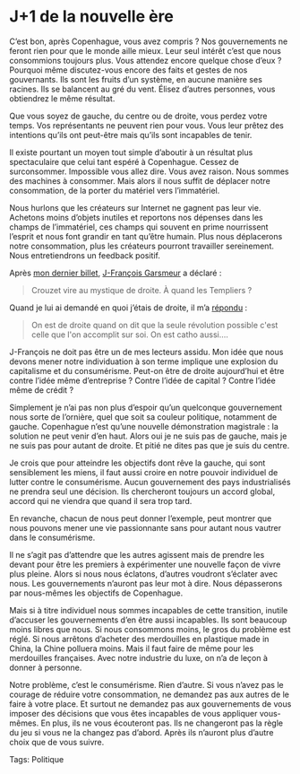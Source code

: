 # J+1 de la nouvelle ère

C’est bon, après Copenhague, vous avez compris ? Nos gouvernements ne feront rien pour que le monde aille mieux. Leur seul intérêt c’est que nous consommions toujours plus. Vous attendez encore quelque chose d’eux ? Pourquoi même discutez-vous encore des faits et gestes de nos gouvernants. Ils sont les fruits d’un système, en aucune manière ses racines. Ils se balancent au gré du vent. Élisez d’autres personnes, vous obtiendrez le même résultat.

Que vous soyez de gauche, du centre ou de droite, vous perdez votre temps. Vos représentants ne peuvent rien pour vous. Vous leur prêtez des intentions qu’ils ont peut-être mais qu’ils sont incapables de tenir.

Il existe pourtant un moyen tout simple d’aboutir à un résultat plus spectaculaire que celui tant espéré à Copenhague. Cessez de surconsommer. Impossible vous allez dire. Vous avez raison. Nous sommes des machines à consommer. Mais alors il nous suffit de déplacer notre consommation, de la porter du matériel vers l’immatériel.

Nous hurlons que les créateurs sur Internet ne gagnent pas leur vie. Achetons moins d’objets inutiles et reportons nos dépenses dans les champs de l’immatériel, ces champs qui souvent en prime nourrissent l’esprit et nous font grandir en tant qu’être humain. Plus nous déplacerons notre consommation, plus les créateurs pourront travailler sereinement. Nous entretiendrons un feedback positif.

Après [mon dernier billet](http://blog.tcrouzet.com/2009/12/18/le-flux-revolution-personnelle/), [J-François Garsmeur](http://twitter.com/jfgarsmeur/statuses/6807436108) a déclaré :

> Crouzet vire au mystique de droite. À quand les Templiers ?

Quand je lui ai demandé en quoi j’étais de droite, il m’a [répondu](http://twitter.com/jfgarsmeur/statuses/6832099830) :

> On est de droite quand on dit que la seule révolution possible c'est celle que l'on accomplit sur soi. On est catho aussi....

J-François ne doit pas être un de mes lecteurs assidu. Mon idée que nous devons mener notre individuation à son terme implique une explosion du capitalisme et du consumérisme. Peut-on être de droite aujourd’hui et être contre l’idée même d’entreprise ? Contre l’idée de capital ? Contre l’idée même de crédit ?

Simplement je n’ai pas non plus d’espoir qu’un quelconque gouvernement nous sorte de l’ornière, quel que soit sa couleur politique, notamment de gauche. Copenhague n’est qu’une nouvelle démonstration magistrale : la solution ne peut venir d’en haut. Alors oui je ne suis pas de gauche, mais je ne suis pas pour autant de droite. Et pitié ne dites pas que je suis du centre.

Je crois que pour atteindre les objectifs dont rêve la gauche, qui sont sensiblement les miens, il faut aussi croire en notre pouvoir individuel de lutter contre le consumérisme. Aucun gouvernement des pays industrialisés ne prendra seul une décision. Ils chercheront toujours un accord global, accord qui ne viendra que quand il sera trop tard.

En revanche, chacun de nous peut donner l’exemple, peut montrer que nous pouvons mener une vie passionnante sans pour autant nous vautrer dans le consumérisme.

Il ne s’agit pas d’attendre que les autres agissent mais de prendre les devant pour être les premiers à expérimenter une nouvelle façon de vivre plus pleine. Alors si nous nous éclatons, d’autres voudront s’éclater avec nous. Les gouvernements n’auront pas leur mot à dire. Nous dépasserons par nous-mêmes les objectifs de Copenhague.

Mais si à titre individuel nous sommes incapables de cette transition, inutile d’accuser les gouvernements d’en être aussi incapables. Ils sont beaucoup moins libres que nous. Si nous consommons moins, le gros du problème est réglé. Si nous arrêtons d’acheter des merdouilles en plastique made in China, la Chine polluera moins. Mais il faut faire de même pour les merdouilles françaises. Avec notre industrie du luxe, on n’a de leçon à donner à personne.

Notre problème, c’est le consumérisme. Rien d’autre. Si vous n’avez pas le courage de réduire votre consommation, ne demandez pas aux autres de le faire à votre place. Et surtout ne demandez pas aux gouvernements de vous imposer des décisions que vous êtes incapables de vous appliquer vous-mêmes. En plus, ils ne vous écouteront pas. Ils ne changeront pas la règle du jeu si vous ne la changez pas d’abord. Après ils n’auront plus d’autre choix que de vous suivre.

Tags: Politique